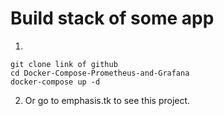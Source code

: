 # Build stack of some app
1.
```
git clone link of github
cd Docker-Compose-Prometheus-and-Grafana
docker-compose up -d
```
2. Or go to emphasis.tk to see this project.